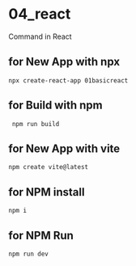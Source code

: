 # 04_react
Command in React 

## for New App with npx
```terminal
npx create-react-app 01basicreact
```

## for Build with npm
```terminal
 npm run build
```

## for New App with vite
```terminal
npm create vite@latest
```

## for NPM install
```terminal
npm i
```

## for NPM Run
```terminal
npm run dev
```
